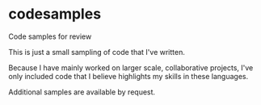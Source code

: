 # codesamples
Code samples for review

This is just a small sampling of code that I've written. 

Because I have mainly worked on larger scale, collaborative projects, I've only included code that I believe highlights my skills in these languages.

Additional samples are available by request.